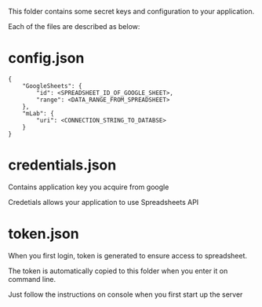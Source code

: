 This folder contains some secret keys and configuration to your application.

Each of the files are described as below:


# config.json

```
{
    "GoogleSheets": {
        "id": <SPREADSHEET_ID_OF_GOOGLE_SHEET>,
        "range": <DATA_RANGE_FROM_SPREADSHEET>
    },
    "mLab": {
        "uri": <CONNECTION_STRING_TO_DATABSE>
    }
}
```

# credentials.json

Contains application key you acquire from google

Credetials allows your application to use Spreadsheets API


# token.json

When you first login, token is generated to ensure access to spreadsheet.

The token is automatically copied to this folder when you enter it on command line.

Just follow the instructions on console when  you first start up the server
